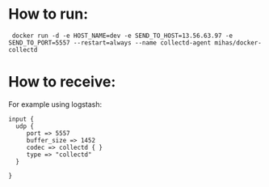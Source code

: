 # How to run:

``` docker run -d -e HOST_NAME=dev -e SEND_TO_HOST=13.56.63.97 -e SEND_TO_PORT=5557 --restart=always --name collectd-agent mihas/docker-collectd```

# How to receive:
For example using logstash:

```
input {
  udp {
     port => 5557
     buffer_size => 1452
     codec => collectd { }
     type => "collectd"
  }

}
```
